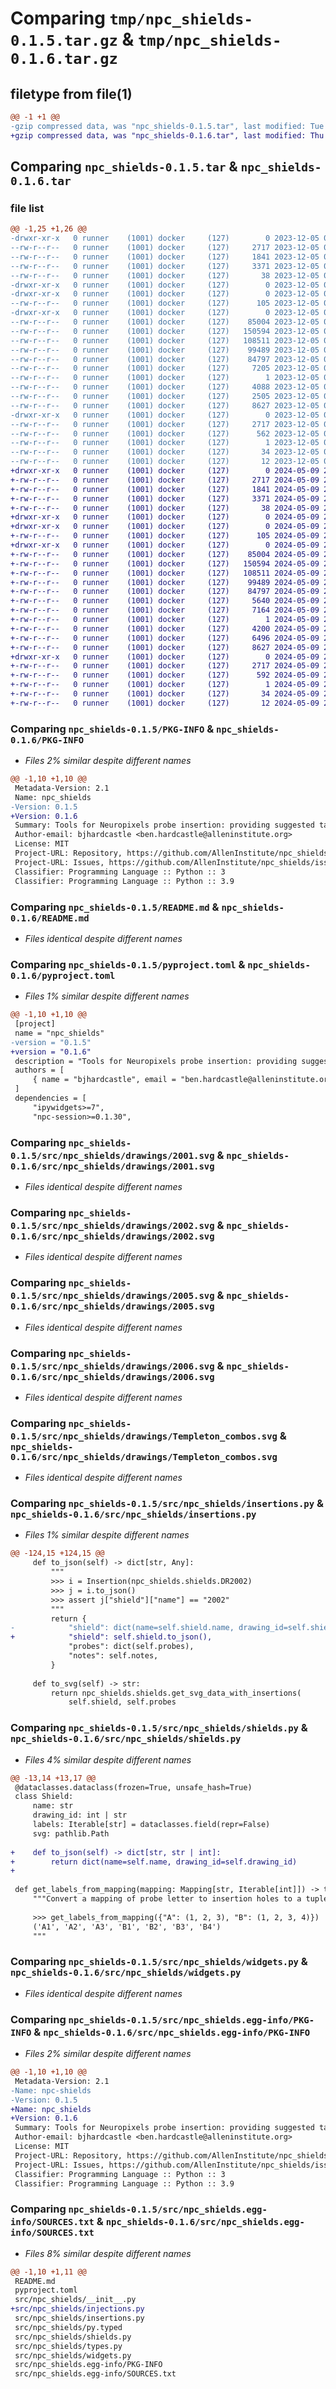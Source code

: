 # Comparing `tmp/npc_shields-0.1.5.tar.gz` & `tmp/npc_shields-0.1.6.tar.gz`

## filetype from file(1)

```diff
@@ -1 +1 @@
-gzip compressed data, was "npc_shields-0.1.5.tar", last modified: Tue Dec  5 02:04:18 2023, max compression
+gzip compressed data, was "npc_shields-0.1.6.tar", last modified: Thu May  9 21:56:43 2024, max compression
```

## Comparing `npc_shields-0.1.5.tar` & `npc_shields-0.1.6.tar`

### file list

```diff
@@ -1,25 +1,26 @@
-drwxr-xr-x   0 runner    (1001) docker     (127)        0 2023-12-05 02:04:18.078724 npc_shields-0.1.5/
--rw-r--r--   0 runner    (1001) docker     (127)     2717 2023-12-05 02:04:18.078724 npc_shields-0.1.5/PKG-INFO
--rw-r--r--   0 runner    (1001) docker     (127)     1841 2023-12-05 02:03:50.000000 npc_shields-0.1.5/README.md
--rw-r--r--   0 runner    (1001) docker     (127)     3371 2023-12-05 02:04:15.000000 npc_shields-0.1.5/pyproject.toml
--rw-r--r--   0 runner    (1001) docker     (127)       38 2023-12-05 02:04:18.078724 npc_shields-0.1.5/setup.cfg
-drwxr-xr-x   0 runner    (1001) docker     (127)        0 2023-12-05 02:04:18.074724 npc_shields-0.1.5/src/
-drwxr-xr-x   0 runner    (1001) docker     (127)        0 2023-12-05 02:04:18.074724 npc_shields-0.1.5/src/npc_shields/
--rw-r--r--   0 runner    (1001) docker     (127)      105 2023-12-05 02:03:50.000000 npc_shields-0.1.5/src/npc_shields/__init__.py
-drwxr-xr-x   0 runner    (1001) docker     (127)        0 2023-12-05 02:04:18.078724 npc_shields-0.1.5/src/npc_shields/drawings/
--rw-r--r--   0 runner    (1001) docker     (127)    85004 2023-12-05 02:03:50.000000 npc_shields-0.1.5/src/npc_shields/drawings/2001.svg
--rw-r--r--   0 runner    (1001) docker     (127)   150594 2023-12-05 02:03:50.000000 npc_shields-0.1.5/src/npc_shields/drawings/2002.svg
--rw-r--r--   0 runner    (1001) docker     (127)   108511 2023-12-05 02:03:50.000000 npc_shields-0.1.5/src/npc_shields/drawings/2005.svg
--rw-r--r--   0 runner    (1001) docker     (127)    99489 2023-12-05 02:03:50.000000 npc_shields-0.1.5/src/npc_shields/drawings/2006.svg
--rw-r--r--   0 runner    (1001) docker     (127)    84797 2023-12-05 02:03:50.000000 npc_shields-0.1.5/src/npc_shields/drawings/Templeton_combos.svg
--rw-r--r--   0 runner    (1001) docker     (127)     7205 2023-12-05 02:03:50.000000 npc_shields-0.1.5/src/npc_shields/insertions.py
--rw-r--r--   0 runner    (1001) docker     (127)        1 2023-12-05 02:03:50.000000 npc_shields-0.1.5/src/npc_shields/py.typed
--rw-r--r--   0 runner    (1001) docker     (127)     4088 2023-12-05 02:03:50.000000 npc_shields-0.1.5/src/npc_shields/shields.py
--rw-r--r--   0 runner    (1001) docker     (127)     2505 2023-12-05 02:03:50.000000 npc_shields-0.1.5/src/npc_shields/types.py
--rw-r--r--   0 runner    (1001) docker     (127)     8627 2023-12-05 02:04:13.000000 npc_shields-0.1.5/src/npc_shields/widgets.py
-drwxr-xr-x   0 runner    (1001) docker     (127)        0 2023-12-05 02:04:18.078724 npc_shields-0.1.5/src/npc_shields.egg-info/
--rw-r--r--   0 runner    (1001) docker     (127)     2717 2023-12-05 02:04:18.000000 npc_shields-0.1.5/src/npc_shields.egg-info/PKG-INFO
--rw-r--r--   0 runner    (1001) docker     (127)      562 2023-12-05 02:04:18.000000 npc_shields-0.1.5/src/npc_shields.egg-info/SOURCES.txt
--rw-r--r--   0 runner    (1001) docker     (127)        1 2023-12-05 02:04:18.000000 npc_shields-0.1.5/src/npc_shields.egg-info/dependency_links.txt
--rw-r--r--   0 runner    (1001) docker     (127)       34 2023-12-05 02:04:18.000000 npc_shields-0.1.5/src/npc_shields.egg-info/requires.txt
--rw-r--r--   0 runner    (1001) docker     (127)       12 2023-12-05 02:04:18.000000 npc_shields-0.1.5/src/npc_shields.egg-info/top_level.txt
+drwxr-xr-x   0 runner    (1001) docker     (127)        0 2024-05-09 21:56:43.497014 npc_shields-0.1.6/
+-rw-r--r--   0 runner    (1001) docker     (127)     2717 2024-05-09 21:56:43.497014 npc_shields-0.1.6/PKG-INFO
+-rw-r--r--   0 runner    (1001) docker     (127)     1841 2024-05-09 21:56:06.000000 npc_shields-0.1.6/README.md
+-rw-r--r--   0 runner    (1001) docker     (127)     3371 2024-05-09 21:56:41.000000 npc_shields-0.1.6/pyproject.toml
+-rw-r--r--   0 runner    (1001) docker     (127)       38 2024-05-09 21:56:43.497014 npc_shields-0.1.6/setup.cfg
+drwxr-xr-x   0 runner    (1001) docker     (127)        0 2024-05-09 21:56:43.493014 npc_shields-0.1.6/src/
+drwxr-xr-x   0 runner    (1001) docker     (127)        0 2024-05-09 21:56:43.493014 npc_shields-0.1.6/src/npc_shields/
+-rw-r--r--   0 runner    (1001) docker     (127)      105 2024-05-09 21:56:06.000000 npc_shields-0.1.6/src/npc_shields/__init__.py
+drwxr-xr-x   0 runner    (1001) docker     (127)        0 2024-05-09 21:56:43.497014 npc_shields-0.1.6/src/npc_shields/drawings/
+-rw-r--r--   0 runner    (1001) docker     (127)    85004 2024-05-09 21:56:06.000000 npc_shields-0.1.6/src/npc_shields/drawings/2001.svg
+-rw-r--r--   0 runner    (1001) docker     (127)   150594 2024-05-09 21:56:06.000000 npc_shields-0.1.6/src/npc_shields/drawings/2002.svg
+-rw-r--r--   0 runner    (1001) docker     (127)   108511 2024-05-09 21:56:06.000000 npc_shields-0.1.6/src/npc_shields/drawings/2005.svg
+-rw-r--r--   0 runner    (1001) docker     (127)    99489 2024-05-09 21:56:06.000000 npc_shields-0.1.6/src/npc_shields/drawings/2006.svg
+-rw-r--r--   0 runner    (1001) docker     (127)    84797 2024-05-09 21:56:06.000000 npc_shields-0.1.6/src/npc_shields/drawings/Templeton_combos.svg
+-rw-r--r--   0 runner    (1001) docker     (127)     5640 2024-05-09 21:56:38.000000 npc_shields-0.1.6/src/npc_shields/injections.py
+-rw-r--r--   0 runner    (1001) docker     (127)     7164 2024-05-09 21:56:06.000000 npc_shields-0.1.6/src/npc_shields/insertions.py
+-rw-r--r--   0 runner    (1001) docker     (127)        1 2024-05-09 21:56:06.000000 npc_shields-0.1.6/src/npc_shields/py.typed
+-rw-r--r--   0 runner    (1001) docker     (127)     4200 2024-05-09 21:56:06.000000 npc_shields-0.1.6/src/npc_shields/shields.py
+-rw-r--r--   0 runner    (1001) docker     (127)     6496 2024-05-09 21:56:38.000000 npc_shields-0.1.6/src/npc_shields/types.py
+-rw-r--r--   0 runner    (1001) docker     (127)     8627 2024-05-09 21:56:06.000000 npc_shields-0.1.6/src/npc_shields/widgets.py
+drwxr-xr-x   0 runner    (1001) docker     (127)        0 2024-05-09 21:56:43.497014 npc_shields-0.1.6/src/npc_shields.egg-info/
+-rw-r--r--   0 runner    (1001) docker     (127)     2717 2024-05-09 21:56:43.000000 npc_shields-0.1.6/src/npc_shields.egg-info/PKG-INFO
+-rw-r--r--   0 runner    (1001) docker     (127)      592 2024-05-09 21:56:43.000000 npc_shields-0.1.6/src/npc_shields.egg-info/SOURCES.txt
+-rw-r--r--   0 runner    (1001) docker     (127)        1 2024-05-09 21:56:43.000000 npc_shields-0.1.6/src/npc_shields.egg-info/dependency_links.txt
+-rw-r--r--   0 runner    (1001) docker     (127)       34 2024-05-09 21:56:43.000000 npc_shields-0.1.6/src/npc_shields.egg-info/requires.txt
+-rw-r--r--   0 runner    (1001) docker     (127)       12 2024-05-09 21:56:43.000000 npc_shields-0.1.6/src/npc_shields.egg-info/top_level.txt
```

### Comparing `npc_shields-0.1.5/PKG-INFO` & `npc_shields-0.1.6/PKG-INFO`

 * *Files 2% similar despite different names*

```diff
@@ -1,10 +1,10 @@
 Metadata-Version: 2.1
 Name: npc_shields
-Version: 0.1.5
+Version: 0.1.6
 Summary: Tools for Neuropixels probe insertion: providing suggested targets, recording actual insertions, storing notes.
 Author-email: bjhardcastle <ben.hardcastle@alleninstitute.org>
 License: MIT
 Project-URL: Repository, https://github.com/AllenInstitute/npc_shields
 Project-URL: Issues, https://github.com/AllenInstitute/npc_shields/issues
 Classifier: Programming Language :: Python :: 3
 Classifier: Programming Language :: Python :: 3.9
```

### Comparing `npc_shields-0.1.5/README.md` & `npc_shields-0.1.6/README.md`

 * *Files identical despite different names*

### Comparing `npc_shields-0.1.5/pyproject.toml` & `npc_shields-0.1.6/pyproject.toml`

 * *Files 1% similar despite different names*

```diff
@@ -1,10 +1,10 @@
 [project]
 name = "npc_shields"
-version = "0.1.5"
+version = "0.1.6"
 description = "Tools for Neuropixels probe insertion: providing suggested targets, recording actual insertions, storing notes."
 authors = [
     { name = "bjhardcastle", email = "ben.hardcastle@alleninstitute.org" },
 ]
 dependencies = [
     "ipywidgets>=7",
     "npc-session>=0.1.30",
```

### Comparing `npc_shields-0.1.5/src/npc_shields/drawings/2001.svg` & `npc_shields-0.1.6/src/npc_shields/drawings/2001.svg`

 * *Files identical despite different names*

### Comparing `npc_shields-0.1.5/src/npc_shields/drawings/2002.svg` & `npc_shields-0.1.6/src/npc_shields/drawings/2002.svg`

 * *Files identical despite different names*

### Comparing `npc_shields-0.1.5/src/npc_shields/drawings/2005.svg` & `npc_shields-0.1.6/src/npc_shields/drawings/2005.svg`

 * *Files identical despite different names*

### Comparing `npc_shields-0.1.5/src/npc_shields/drawings/2006.svg` & `npc_shields-0.1.6/src/npc_shields/drawings/2006.svg`

 * *Files identical despite different names*

### Comparing `npc_shields-0.1.5/src/npc_shields/drawings/Templeton_combos.svg` & `npc_shields-0.1.6/src/npc_shields/drawings/Templeton_combos.svg`

 * *Files identical despite different names*

### Comparing `npc_shields-0.1.5/src/npc_shields/insertions.py` & `npc_shields-0.1.6/src/npc_shields/insertions.py`

 * *Files 1% similar despite different names*

```diff
@@ -124,15 +124,15 @@
     def to_json(self) -> dict[str, Any]:
         """
         >>> i = Insertion(npc_shields.shields.DR2002)
         >>> j = i.to_json()
         >>> assert j["shield"]["name"] == "2002"
         """
         return {
-            "shield": dict(name=self.shield.name, drawing_id=self.shield.drawing_id),
+            "shield": self.shield.to_json(),
             "probes": dict(self.probes),
             "notes": self.notes,
         }
 
     def to_svg(self) -> str:
         return npc_shields.shields.get_svg_data_with_insertions(
             self.shield, self.probes
```

### Comparing `npc_shields-0.1.5/src/npc_shields/shields.py` & `npc_shields-0.1.6/src/npc_shields/shields.py`

 * *Files 4% similar despite different names*

```diff
@@ -13,14 +13,17 @@
 @dataclasses.dataclass(frozen=True, unsafe_hash=True)
 class Shield:
     name: str
     drawing_id: int | str
     labels: Iterable[str] = dataclasses.field(repr=False)
     svg: pathlib.Path
 
+    def to_json(self) -> dict[str, str | int]:
+        return dict(name=self.name, drawing_id=self.drawing_id)
+
 
 def get_labels_from_mapping(mapping: Mapping[str, Iterable[int]]) -> tuple[str, ...]:
     """Convert a mapping of probe letter to insertion holes to a tuple of labels.
 
     >>> get_labels_from_mapping({"A": (1, 2, 3), "B": (1, 2, 3, 4)})
     ('A1', 'A2', 'A3', 'B1', 'B2', 'B3', 'B4')
     """
```

### Comparing `npc_shields-0.1.5/src/npc_shields/widgets.py` & `npc_shields-0.1.6/src/npc_shields/widgets.py`

 * *Files identical despite different names*

### Comparing `npc_shields-0.1.5/src/npc_shields.egg-info/PKG-INFO` & `npc_shields-0.1.6/src/npc_shields.egg-info/PKG-INFO`

 * *Files 2% similar despite different names*

```diff
@@ -1,10 +1,10 @@
 Metadata-Version: 2.1
-Name: npc-shields
-Version: 0.1.5
+Name: npc_shields
+Version: 0.1.6
 Summary: Tools for Neuropixels probe insertion: providing suggested targets, recording actual insertions, storing notes.
 Author-email: bjhardcastle <ben.hardcastle@alleninstitute.org>
 License: MIT
 Project-URL: Repository, https://github.com/AllenInstitute/npc_shields
 Project-URL: Issues, https://github.com/AllenInstitute/npc_shields/issues
 Classifier: Programming Language :: Python :: 3
 Classifier: Programming Language :: Python :: 3.9
```

### Comparing `npc_shields-0.1.5/src/npc_shields.egg-info/SOURCES.txt` & `npc_shields-0.1.6/src/npc_shields.egg-info/SOURCES.txt`

 * *Files 8% similar despite different names*

```diff
@@ -1,10 +1,11 @@
 README.md
 pyproject.toml
 src/npc_shields/__init__.py
+src/npc_shields/injections.py
 src/npc_shields/insertions.py
 src/npc_shields/py.typed
 src/npc_shields/shields.py
 src/npc_shields/types.py
 src/npc_shields/widgets.py
 src/npc_shields.egg-info/PKG-INFO
 src/npc_shields.egg-info/SOURCES.txt
```

